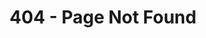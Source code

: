 ---
layout: 404
title: "404 - Page Not Found" # <-- THE FIX: Use a string, not a number.
excerpt: "It seems you've wandered off the trail."
permalink: /404.html
sitemap: false
---